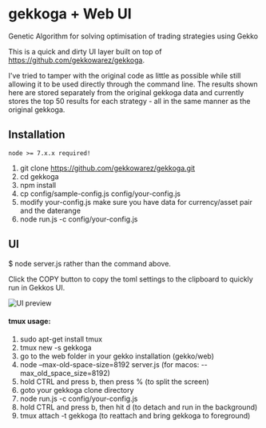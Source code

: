 # gekkoga + Web UI
Genetic Algorithm for solving optimisation of trading strategies using Gekko

This is a quick and dirty UI layer built on top of https://github.com/gekkowarez/gekkoga.

I've tried to tamper with the original code as little as possible while still allowing it to be used directly through the command line.
The results shown here are stored separately from the original gekkoga data and currently stores the top 50 results for each strategy - all in the same manner as the original gekkoga.

## Installation
    node >= 7.x.x required!
1) git clone https://github.com/gekkowarez/gekkoga.git
2) cd gekkoga
3) npm install
4) cp config/sample-config.js config/your-config.js
5) modify your-config.js make sure you have data for currency/asset pair and the daterange
6) node run.js -c config/your-config.js

## UI
$ node server.js rather than the command above.

Click the COPY button to copy the toml settings to the clipboard to quickly run in Gekkos UI.

![UI preview](http://i.imgur.com/s2VDwbv.png)


#### tmux usage:
1) sudo apt-get install tmux
2) tmux new -s gekkoga
3) go to the web folder in your gekko installation (gekko/web)
4) node –max-old-space-size=8192 server.js (for macos: --max_old_space_size=8192)
5) hold CTRL and press b, then press % (to split the screen)
6) goto your gekkoga clone directory
7) node run.js -c config/your-config.js
8) hold CTRL and press b, then hit d (to detach and run in the background)
9) tmux attach -t gekkoga (to reattach and bring gekkoga to foreground)
